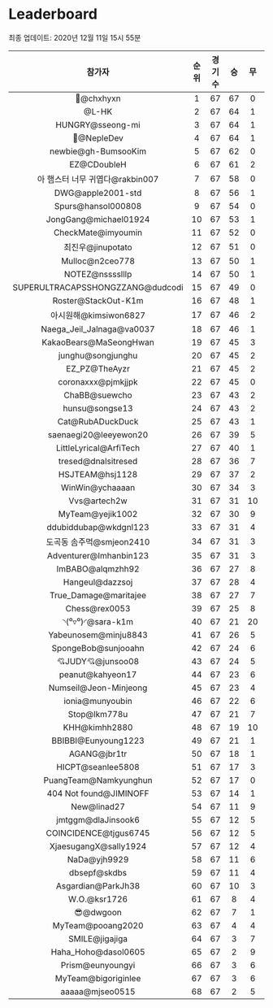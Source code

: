 # Leaderboard
최종 업데이트: 2020년 12월 11일 15시 55분




| 참가자 | 순위 | 경기수 | 승 | 무 | 패 | 승점 |
|:---:|:---:|:---:|:---:|:---:|:---:|:---:|
| 👑@chxhyxn | 1 | 67 | 67 | 0 | 0 | 201 |
| @L-HK | 2 | 67 | 64 | 1 | 2 | 193 |
| HUNGRY@sseong-mi | 3 | 67 | 64 | 1 | 2 | 193 |
| 💸@NepleDev | 4 | 67 | 64 | 1 | 2 | 193 |
| newbie@gh-BumsooKim | 5 | 67 | 62 | 0 | 5 | 186 |
| EZ@CDoubleH | 6 | 67 | 61 | 2 | 4 | 185 |
| 아 햄스터 너무 귀엽다@rakbin007 | 7 | 67 | 58 | 0 | 9 | 174 |
| DWG@apple2001-std | 8 | 67 | 56 | 1 | 10 | 169 |
| Spurs@hansol000808 | 9 | 67 | 54 | 0 | 13 | 162 |
| JongGang@michael01924 | 10 | 67 | 53 | 1 | 13 | 160 |
| CheckMate@imyoumin | 11 | 67 | 52 | 0 | 15 | 156 |
| 최진우@jinupotato | 12 | 67 | 51 | 0 | 16 | 153 |
| Mulloc@n2ceo778 | 13 | 67 | 50 | 1 | 16 | 151 |
| NOTEZ@nsssslllp | 14 | 67 | 50 | 1 | 16 | 151 |
| SUPERULTRACAPSSHONGZZANG@dudcodi | 15 | 67 | 49 | 0 | 18 | 147 |
| Roster@StackOut-K1m | 16 | 67 | 48 | 1 | 18 | 145 |
| 아시원해@kimsiwon6827 | 17 | 67 | 46 | 2 | 19 | 140 |
| Naega_Jeil_Jalnaga@va0037 | 18 | 67 | 46 | 1 | 20 | 139 |
| KakaoBears@MaSeongHwan | 19 | 67 | 45 | 3 | 19 | 138 |
| junghu@songjunghu | 20 | 67 | 45 | 2 | 20 | 137 |
| EZ_PZ@TheAyzr | 21 | 67 | 45 | 2 | 20 | 137 |
| coronaxxx@pjmkjjpk | 22 | 67 | 45 | 0 | 22 | 135 |
| ChaBB@suewcho | 23 | 67 | 43 | 2 | 22 | 131 |
| hunsu@songse13 | 24 | 67 | 43 | 2 | 22 | 131 |
| Cat@RubADuckDuck | 25 | 67 | 43 | 1 | 23 | 130 |
| saenaegi20@leeyewon20 | 26 | 67 | 39 | 5 | 23 | 122 |
| LittleLyrical@ArfiTech | 27 | 67 | 40 | 1 | 26 | 121 |
| tresed@dnalsitresed | 28 | 67 | 36 | 7 | 24 | 115 |
| HSJTEAM@hsj1128 | 29 | 67 | 37 | 2 | 28 | 113 |
| WinWin@ychaaaan | 30 | 67 | 34 | 3 | 30 | 105 |
| Vvs@artech2w | 31 | 67 | 31 | 10 | 26 | 103 |
| MyTeam@yejik1002 | 32 | 67 | 30 | 9 | 28 | 99 |
| ddubiddubap@wkdgnl123 | 33 | 67 | 31 | 4 | 32 | 97 |
| 도곡동 솜주먹@smjeon2410 | 34 | 67 | 31 | 3 | 33 | 96 |
| Adventurer@Imhanbin123 | 35 | 67 | 31 | 3 | 33 | 96 |
| ImBABO@alqmzhh92 | 36 | 67 | 27 | 8 | 32 | 89 |
| Hangeul@dazzsoj | 37 | 67 | 28 | 4 | 35 | 88 |
| True_Damage@maritajee | 38 | 67 | 27 | 7 | 33 | 88 |
| Chess@rex0053 | 39 | 67 | 25 | 8 | 34 | 83 |
| ◝(⁰▿⁰)◜@sara-k1m | 40 | 67 | 21 | 20 | 26 | 83 |
| Yabeunosem@minju8843 | 41 | 67 | 26 | 5 | 36 | 83 |
| SpongeBob@sunjooahn | 42 | 67 | 24 | 6 | 37 | 78 |
| 💘JUDY💘@junsoo08 | 43 | 67 | 24 | 5 | 38 | 77 |
| peanut@kahyeon17 | 44 | 67 | 23 | 6 | 38 | 75 |
| Numseil@Jeon-Minjeong | 45 | 67 | 23 | 4 | 40 | 73 |
| ionia@munyoubin | 46 | 67 | 22 | 6 | 39 | 72 |
| Stop@lkm778u | 47 | 67 | 21 | 7 | 39 | 70 |
| KHH@kimhh2880 | 48 | 67 | 19 | 10 | 38 | 67 |
| BBIBBI@Eunyoung1223 | 49 | 67 | 21 | 1 | 45 | 64 |
| AGANG@jbr1tr | 50 | 67 | 18 | 1 | 48 | 55 |
| HICPT@seanlee5808 | 51 | 67 | 17 | 3 | 47 | 54 |
| PuangTeam@Namkyunghun | 52 | 67 | 17 | 0 | 50 | 51 |
| 404 Not found@JIMINOFF | 53 | 67 | 14 | 1 | 52 | 43 |
| New@linad27 | 54 | 67 | 11 | 9 | 47 | 42 |
| jmtggm@dlaJinsook6 | 55 | 67 | 12 | 5 | 50 | 41 |
| COINCIDENCE@tjgus6745 | 56 | 67 | 12 | 5 | 50 | 41 |
| XjaesugangX@sally1924 | 57 | 67 | 12 | 4 | 51 | 40 |
| NaDa@yjh9929 | 58 | 67 | 11 | 6 | 50 | 39 |
| dbsepf@skdbs | 59 | 67 | 11 | 4 | 52 | 37 |
| Asgardian@ParkJh38 | 60 | 67 | 10 | 3 | 54 | 33 |
| W.O.@ksr1726 | 61 | 67 | 8 | 4 | 55 | 28 |
| 😎@dwgoon | 62 | 67 | 7 | 1 | 59 | 22 |
| MyTeam@pooang2020 | 63 | 67 | 4 | 4 | 59 | 16 |
| SMILE@jigajiga | 64 | 67 | 3 | 7 | 57 | 16 |
| Haha_Hoho@dasol0605 | 65 | 67 | 2 | 9 | 56 | 15 |
| Prism@eunyoungyi | 66 | 67 | 3 | 6 | 58 | 15 |
| MyTeam@bigoriginlee | 67 | 67 | 3 | 6 | 58 | 15 |
| aaaaa@mjseo0515 | 68 | 67 | 2 | 5 | 60 | 11 |